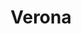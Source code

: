 ---
title: Verona
date: 
draft: false

# descripcion
description : Argo colgante de plata

materials: Plata 925

color: Plateado

dimensions: 2cm (largo)

code: 01-01-0321

type: "Aros"

categories: []

price: $1.230,00

price_eftvo: $1.044,00

# Images
# first image will be shown in the product page
images:
  # - image: "images/path_to_image"
  # La ubicacion de las imagenes es imagenes/Aros/Aros.Colgantes/01-01-0321-verona
  - image: "./images/aros/colgantes/01-01-0321-torzado-simple-chico_a.JPG"
  - image: "./images/aros/colgantes/01-01-0321-torzado-simple-chico_b.JPG"
---